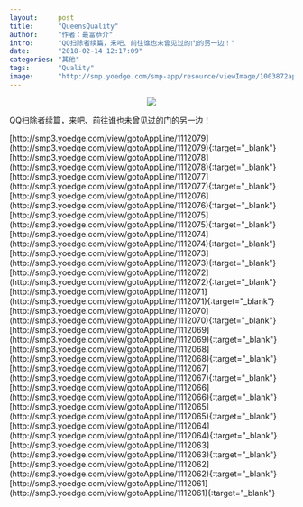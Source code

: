 ```yaml
---
layout:     post
title:      "QueensQuality"
author:     "作者：最富恭介"
intro:      "QQ扫除者续篇，来吧、前往谁也未曾见过的门的另一边！"
date:       "2018-02-14 12:17:09"
categories: "其他"
tags:       "Quality"
image:      "http://smp.yoedge.com/smp-app/resource/viewImage/1003872appline.png"
---
```

<div style="text-align: center">
<p><img src="http://smp.yoedge.com/smp-app/resource/viewImage/1003872appline.png"/></p>
</div>
<p class="post-meta">
<span>QQ扫除者续篇，来吧、前往谁也未曾见过的门的另一边！</span>
</p>
[http://smp3.yoedge.com/view/gotoAppLine/1112079](http://smp3.yoedge.com/view/gotoAppLine/1112079){:target="_blank"}
[http://smp3.yoedge.com/view/gotoAppLine/1112078](http://smp3.yoedge.com/view/gotoAppLine/1112078){:target="_blank"}
[http://smp3.yoedge.com/view/gotoAppLine/1112077](http://smp3.yoedge.com/view/gotoAppLine/1112077){:target="_blank"}
[http://smp3.yoedge.com/view/gotoAppLine/1112076](http://smp3.yoedge.com/view/gotoAppLine/1112076){:target="_blank"}
[http://smp3.yoedge.com/view/gotoAppLine/1112075](http://smp3.yoedge.com/view/gotoAppLine/1112075){:target="_blank"}
[http://smp3.yoedge.com/view/gotoAppLine/1112074](http://smp3.yoedge.com/view/gotoAppLine/1112074){:target="_blank"}
[http://smp3.yoedge.com/view/gotoAppLine/1112073](http://smp3.yoedge.com/view/gotoAppLine/1112073){:target="_blank"}
[http://smp3.yoedge.com/view/gotoAppLine/1112072](http://smp3.yoedge.com/view/gotoAppLine/1112072){:target="_blank"}
[http://smp3.yoedge.com/view/gotoAppLine/1112071](http://smp3.yoedge.com/view/gotoAppLine/1112071){:target="_blank"}
[http://smp3.yoedge.com/view/gotoAppLine/1112070](http://smp3.yoedge.com/view/gotoAppLine/1112070){:target="_blank"}
[http://smp3.yoedge.com/view/gotoAppLine/1112069](http://smp3.yoedge.com/view/gotoAppLine/1112069){:target="_blank"}
[http://smp3.yoedge.com/view/gotoAppLine/1112068](http://smp3.yoedge.com/view/gotoAppLine/1112068){:target="_blank"}
[http://smp3.yoedge.com/view/gotoAppLine/1112067](http://smp3.yoedge.com/view/gotoAppLine/1112067){:target="_blank"}
[http://smp3.yoedge.com/view/gotoAppLine/1112066](http://smp3.yoedge.com/view/gotoAppLine/1112066){:target="_blank"}
[http://smp3.yoedge.com/view/gotoAppLine/1112065](http://smp3.yoedge.com/view/gotoAppLine/1112065){:target="_blank"}
[http://smp3.yoedge.com/view/gotoAppLine/1112064](http://smp3.yoedge.com/view/gotoAppLine/1112064){:target="_blank"}
[http://smp3.yoedge.com/view/gotoAppLine/1112063](http://smp3.yoedge.com/view/gotoAppLine/1112063){:target="_blank"}
[http://smp3.yoedge.com/view/gotoAppLine/1112062](http://smp3.yoedge.com/view/gotoAppLine/1112062){:target="_blank"}
[http://smp3.yoedge.com/view/gotoAppLine/1112061](http://smp3.yoedge.com/view/gotoAppLine/1112061){:target="_blank"}


